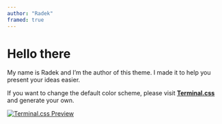 ```yaml
---
author: "Radek"
framed: true
---
```


# Hello there

My name is Radek and I’m the author of this theme. I made it to help you present your ideas easier.

If you want to change the default color scheme, please visit [**Terminal.css**](https://panr.github.io/terminal-css/) and generate your own.

[![Terminal.css Preview](/images/tv.png)](https://panr.github.io/terminal-css/)

